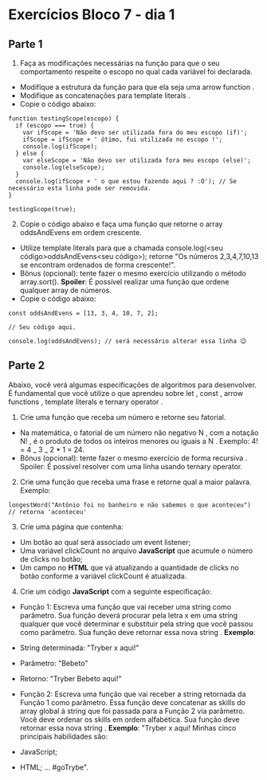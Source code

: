 # Exercícios Bloco 7 - dia 1

## Parte 1

1. Faça as modificações necessárias na função para que o seu comportamento respeite o escopo no qual cada variável foi declarada.

- Modifique a estrutura da função para que ela seja uma arrow function .
- Modifique as concatenações para template literals .
- Copie o código abaixo:

```
function testingScope(escopo) {
  if (escopo === true) {
    var ifScope = 'Não devo ser utilizada fora do meu escopo (if)';
    ifScope = ifScope + ' ótimo, fui utilizada no escopo !';
    console.log(ifScope);
  } else {
    var elseScope = 'Não devo ser utilizada fora meu escopo (else)';
    console.log(elseScope);
  }
  console.log(ifScope + ' o que estou fazendo aqui ? :O'); // Se necessário esta linha pode ser removida.
}

testingScope(true);
```

2. Copie o código abaixo e faça uma função que retorne o array oddsAndEvens em ordem crescente.

- Utilize template literals para que a chamada console.log(<seu código>oddsAndEvens<seu código>); retorne "Os números 2,3,4,7,10,13 se encontram ordenados de forma crescente!".
- Bônus (opcional): tente fazer o mesmo exercício utilizando o método array.sort(). **Spoiler**: É possível realizar uma função que ordene qualquer array de números.
- Copie o código abaixo:

```
const oddsAndEvens = [13, 3, 4, 10, 7, 2];

// Seu código aqui.

console.log(oddsAndEvens); // será necessário alterar essa linha 😉
```

## Parte 2

Abaixo, você verá algumas especificações de algoritmos para desenvolver. É fundamental que você utilize o que aprendeu sobre let , const , arrow functions , template literals e ternary operator .

1. Crie uma função que receba um número e retorne seu fatorial.

- Na matemática, o fatorial de um número não negativo N , com a notação N! , é o produto de todos os inteiros menores ou iguais a N . Exemplo: 4! = 4 _ 3 _ 2 \* 1 = 24.
- Bônus (opcional): tente fazer o mesmo exercício de forma recursiva . Spoiler: É possível resolver com uma linha usando ternary operator.

2. Crie uma função que receba uma frase e retorne qual a maior palavra.
   Exemplo:

```
longestWord("Antônio foi no banheiro e não sabemos o que aconteceu") // retorna 'aconteceu'
```

3. Crie uma página que contenha:

- Um botão ao qual será associado um event listener;
- Uma variável clickCount no arquivo **JavaScript** que acumule o número de clicks no botão;
- Um campo no **HTML** que vá atualizando a quantidade de clicks no botão conforme a variável clickCount é atualizada.

4. Crie um código **JavaScript** com a seguinte especificação:

- Função 1:
  Escreva uma função que vai receber uma string como parâmetro. Sua função deverá procurar pela letra x em uma string qualquer que você determinar e substituir pela string que você passou como parâmetro. Sua função deve retornar essa nova string .
  **Exemplo**:

- String determinada: "Tryber x aqui!"
- Parâmetro: "Bebeto"
- Retorno: "Tryber Bebeto aqui!"

- Função 2:
  Escreva uma função que vai receber a string retornada da Função 1 como parâmetro. Essa função deve concatenar as skills do array global à string que foi passada para a Função 2 via parâmetro. Você deve ordenar os skills em ordem alfabética. Sua função deve retornar essa nova string .
  **Exemplo**: "Tryber x aqui! Minhas cinco principais habilidades são:

- JavaScript;
- HTML; ... #goTrybe".
